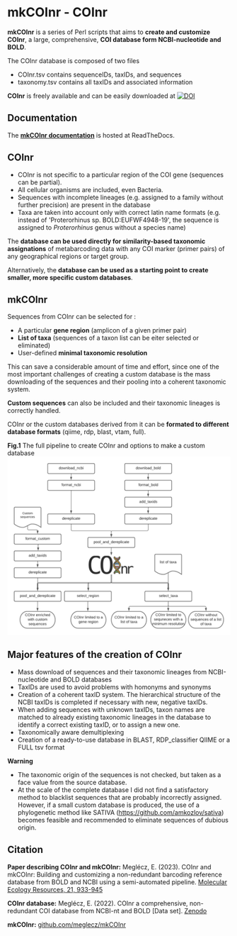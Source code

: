 # mkCOInr - COInr

**mkCOInr** is a series of Perl scripts that aims to **create and customize** **COInr**, a large, comprehensive, **COI database form NCBI-nucleotide and BOLD**.

The COInr database is composed of two files
 - COInr.tsv contains sequenceIDs, taxIDs, and sequences
 - taxonomy.tsv contains all taxIDs and associated information

**COInr** is freely available and can be easily downloaded at [![DOI](https://zenodo.org/badge/DOI/10.5281/zenodo.6555985.svg)](https://doi.org/10.5281/zenodo.6555985)

## Documentation
The **[mkCOInr documentation](http://mkCOInr.readthedocs.org/)** is hosted at ReadTheDocs.

## COInr

 - COInr is not specific to a particular region of the COI gene (sequences can be partial). 
 - All cellular organisms are included, even Bacteria. 
 - Sequences with incomplete lineages (e.g. assigned to a family without further precision) are present in the database
 - Taxa are taken into account only with correct latin name formats (e.g. instead of 'Proterorhinus sp. BOLD:EUFWF4948-19', the sequence is assigned to *Proterorhinus* genus without a species name)

The **database can be used directly for similarity-based taxonomic assignations** of metabarcoding data with any COI marker (primer pairs) of any geographical regions or target group.

Alternatively, the **database can be used as a starting point to create smaller, more specific custom databases**. 


## mkCOInr

Sequences from COInr can be selected for :
 - A particular **gene region** (amplicon of a given primer pair)
 - **List of taxa** (sequences of a taxon list can be eiter selected or eliminated)
 - User-defined **minimal taxonomic resolution**

This can save a considerable amount of time and effort, since one of the most important challenges of creating a custom database is the mass downloading of the sequences and their pooling into a coherent taxonomic system.

**Custom sequences** can also be included and their taxonomic lineages is correctly handled.

COInr or the custom databases derived from it can be **formated to different database formats** (qiime, rdp, blast, vtam, full).


**Fig.1** The full pipeline to create COInr and options to make a custom database
![Fig1. Flowchart](doc/img/COInr_flowchart_readme.png)


## Major features of the creation of COInr

 - Mass download of sequences and their taxonomic lineages from NCBI-nucleotide and BOLD databases
 - TaxIDs are used to avoid problems with homonyms and synonyms
 - Creation of a coherent taxID system. The hierarchical structure of the NCBI taxIDs is completed if necessary with new, negative taxIDs. 
 - When adding sequences with unknown taxIDs, taxon names are matched to already existing taxonomic lineages in the database to identify a correct existing taxID, or to assign a new one.
 - Taxonomically aware demultiplexing
 - Creation of a ready-to-use database in BLAST, RDP_classifier QIIME or a FULL tsv format


**Warning**
 - The taxonomic origin of the sequences is not checked, but taken as a face value from the source database. 
 - At the scale of the complete database I did not find a satisfactory method to blacklist sequences that are probably incorrectly assigned. However, if a small custom database is produced, the use of a phylogenetic method like SATIVA (https://github.com/amkozlov/sativa) becomes feasible and recommended to eliminate sequences of dubious origin.


## Citation

**Paper describing COInr and mkCOInr:**
Meglécz, E. (2023). COInr and mkCOInr: Building and customizing a non-redundant barcoding reference database from BOLD and NCBI using a semi-automated pipeline. [Molecular Ecology Resources, 21, 933-945](https://onlinelibrary.wiley.com/doi/10.1111/1755-0998.13756)

**COInr database:**
Meglécz, E. (2022). COInr a comprehensive, non-redundant COI database from NCBI-nt and BOLD [Data set]. [Zenodo](https://zenodo.org/records/6555985)

**mkCOInr:**  [github.com/meglecz/mkCOInr](https://github.com/meglecz/mkCOInr/tree/main)
